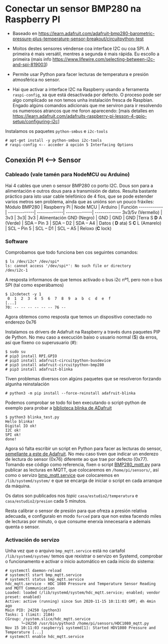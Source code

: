 # Conectar un sensor BMP280 na Raspberry PI

* Baseado en https://learn.adafruit.com/adafruit-bmp280-barometric-pressure-plus-temperature-sensor-breakout/circuitpython-test

* Moitos destes sensores véndense coa interface I2C ou coa SPI. A primeira é mais versátil, mentres a segunda é mais rápida. Eu escollo a primeira (mais info https://www.lifewire.com/selecting-between-i2c-and-spi-819003)

* Permite usar Python para facer lecturas de temperatura e presión atmosférica no sensor.

* Hai que activar a interface I2C na Raspberry usando a ferramenta `raspi-config`, xa que está desactivada por defecto. O proceso pode ser algo complicado se non temos unha instalación fresca de Raspbian. Engado algúns comandos adicionais que me serviron para ir resolvendo os numerosos atrancos que me foron aparecendo:
[mais detalles en https://learn.adafruit.com/adafruits-raspberry-pi-lesson-4-gpio-setup/configuring-i2c]

Instalamos os paquetes `python-smbus` e `i2c-tools`

    # apt-get install -y python-smbus i2c-tools
    # raspi-config <-- acceder á opción 5 Interfacing Options


## Conexión PI <--> Sensor
### Cableado (vale tamén para NodeMCU ou Arduino)
Hai 4 cables que unen o sensor BMP280 co porto I2C. Dous son para a alimentación e outros dous para a transmisión de datos. Resulta bastante práctico para isto usar cable telefónico de 4 fios, que se pode estender varios metros sen problema, aínda que as unións son un pouco fráxiles:
Módulo BMP280 | Raspberry Pi | Node MCU | Arduino | Función
------------ | -------------| -------------| -------------| -------------
3v3/5v (Vermello)  | 3v3 | 3v3| 3v3 | Alimentación
GND (Negro) | GND | GND | GND |Terra
S __D__ A (Verde) | SDA – Pin 3  | SDA – D2 | SDA – A4 | Datos ( __D__ ata)
S __C__ L (Amarelo) | SCL – Pin 5 | SCL – D1 | SCL – A5 | Reloxo (__C__ lock)


### Software 
Comprobamos que todo funciona ben cos seguintes comandos:

    $ ls /dev/i2c* /dev/spi*
    ls: cannot access '/dev/spi*': No such file or directory
    /dev/i2c-1

A resposta informanos de que temos activado o bus i2c nº1, pero non o bus SPI (tal como esperábamos)

    $ i2cdetect -y 1
     0  1  2  3  4  5  6  7  8  9  a  b  c  d  e  f
    [...]
    70: -- -- -- -- -- -- 76 --

Agora obtemos como resposta que temos un dispositivo conectado no enderezo 0x76

Instalamos os drivers de Adafruit na Raspberry a través duns paquetes PIP de Python. No meu caso a execución baixo o usuario normal ($) da erros, así que fíxeno co superusuario (#):

    $ sudo su
    # pip3 install RPI.GPIO
    # pip3 install adafruit-circuitpython-busdevice
    # pip3 install adafruit-circuitpython-bmp280
    # pip3 install adafruit-blinka

Tiven problemas diversos con algúns paquetes que se resolveron forzando algunha reinstalación

    # python3 -m pip install --force-reinstall adafruit-blinka

Podemos comprobar se todo foi ben executando o script-python de exemplo para probar a [biblioteca blinka de ADafruit](https://learn.adafruit.com/circuitpython-on-raspberrypi-linux/installing-circuitpython-on-raspberry-pi)

    $ python3 blinka_test.py
    Hello blinka!
    Digital IO ok!
    I2C ok!
    SPI ok!
    done!

Agora só falta escribir un script en Python para facer as lecturas do sensor, [semellante a este de Adafruit](https://learn.adafruit.com/adafruit-bmp280-barometric-pressure-plus-temperature-sensor-breakout/circuitpython-test). No meu caso tiven que indicar un enderezo de lectura do sensor (0x76) diferente ao que trae por defecto (0x77). Tomando ese código como referencia, fixen o script [BMP280_mqtt.py](sensors/BMP280_mqtt.py) para publicar as lecturas en MQTT, que colocaremos en `/home/pi/sensors/`, así como o servizo [bmp_mqtt.service](services/bmp_mqtt.service) que colocaremos en `/lib/systemd/system/` e que se encarga de iniciar o script en cada arranque da máquina.

Os datos son publicados nos _topic_ `casa/estudio2/temperatura` e  `casa/estudio2/presion` cada 5 minutos.

Resta calibrar o sensor de presión para que ofreza a presión relativa adecuada, e configuralo en modo `forced` para que non estea facendo miles de lecturas por minuto, o que consume enerxía innecesaria e ademais quenta o sensor.

### Activación do servizo
Unha vez que o arquivo `bmp_mqtt.service` está no cartafol `/lib/systemd/system/` temos que rexistrar o servizo en Systemd, comprobar o funcionamento e activar o inicio automático en cada inicio do sistema:

    # systemctl daemon-reload
    # systemctl start bmp_mqtt.service
    # systemctl status bmp_mqtt.service
    hdc_mqtt.service - HDC 1080 Pressure and Temperature Sensor Reading and MQTT Communication
    Loaded: loaded (/lib/systemd/system/hdc_mqtt.service; enabled; vendor preset: enabled)
    Active: active (running) since Sun 2020-11-15 10:11:03 GMT; 4h 4min ago
    Main PID: 24250 (python3)
    Tasks: 1 (limit: 2184)
    CGroup: /system.slice/hdc_mqtt.service
           └─24250 /usr/bin/python3 /home/pi/sensors/HDC1080_mqtt.py
    Nov 15 10:11:03 raspberry1 systemd[1]: Started HDV1080 Pressure and Temperature [...]
    # systemctl enable hdc_mqtt.service


